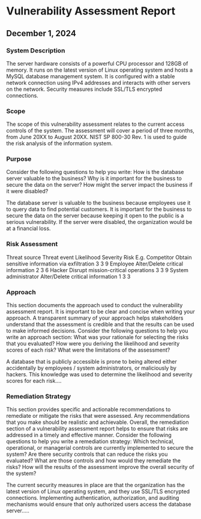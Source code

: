 <h1>Vulnerability Assessment Report</h1>
<h2>December 1, 2024</h2>

<h3>System Description</h3>
The server hardware consists of a powerful CPU processor and 128GB of memory. It runs on the latest version of Linux operating system and hosts a MySQL database management system. It is configured with a stable network connection using IPv4 addresses and interacts with other servers on the network. Security measures include SSL/TLS encrypted connections.
<h3>Scope</h3>
The scope of this vulnerability assessment relates to the current access controls of the system. The assessment will cover a period of three months, from June 20XX to August 20XX. NIST SP 800-30 Rev. 1 is used to guide the risk analysis of the information system.
<h3>Purpose</h3>
Consider the following questions to help you write:
How is the database server valuable to the business?
Why is it important for the business to secure the data on the server?
How might the server impact the business if it were disabled?

The database server is valuable to the business because employees use it to query data to find potential customers. It is important for the business to secure the data on the server because keeping it open to the public is a serious vulnerability. If the server were disabled, the organization would be at a financial loss.
<h3>Risk Assessment</h3>

Threat source	Threat event	Likelihood	Severity	Risk
E.g. Competitor	Obtain sensitive information via exfiltration	3	3	9
Employee	Alter/Delete critical information	2	3	6
Hacker	Disrupt mission-critical operations	3	3	9
System administrator	Alter/Delete critical information	1	3	3
<h3>Approach</h3>
This section documents the approach used to conduct the vulnerability assessment report. It is important to be clear and concise when writing your approach. A transparent summary of your approach helps stakeholders understand that the assessment is credible and that the results can be used to make informed decisions.
Consider the following questions to help you write an approach section:
What was your rationale for selecting the risks that you evaluated?
How were you deriving the likelihood and severity scores of each risk?
What were the limitations of the assessment?

A database that is publicly accessible is prone to being altered either accidentally by employees / system administrators, or maliciously by hackers. This knowledge was used to determine the likelihood and severity scores for each risk....
<h3>Remediation Strategy</h3>
This section provides specific and actionable recommendations to remediate or mitigate the risks that were assessed. Any recommendations that you make should be realistic and achievable. Overall, the remediation section of a vulnerability assessment report helps to ensure that risks are addressed in a timely and effective manner.
Consider the following questions to help you write a remediation strategy:
Which technical, operational, or managerial controls are currently implemented to secure the system?
Are there security controls that can reduce the risks you evaluated? What are those controls and how would they remediate the risks?
How will the results of the assessment improve the overall security of the system?


The current security measures in place are that the organization has the latest version of Linux operating system, and they use SSL/TLS encrypted connections. Implementing authentication, authorization, and auditing mechanisms would ensure that only authorized users access the database server.....
